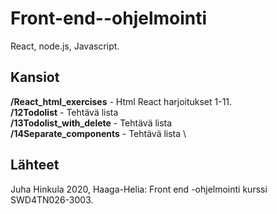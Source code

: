 # Front-end--ohjelmointi
React, node.js, Javascript.

## Kansiot
**/React_html_exercises** - Html React harjoitukset 1-11.\
**/12Todolist** - Tehtävä lista \
**/13Todolist_with_delete** - Tehtävä lista \
**/14Separate_components** - Tehtävä lista \


## Lähteet
Juha Hinkula 2020, Haaga-Helia: Front end -ohjelmointi kurssi SWD4TN026-3003.
